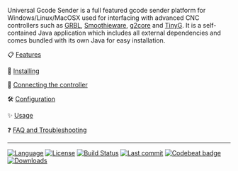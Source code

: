 Universal Gcode Sender is a full featured gcode sender platform for Windows/Linux/MacOSX used for interfacing with advanced CNC controllers such as [GRBL](https://github.com/gnea/grbl), [Smoothieware](https://smoothieware.org/), [g2core](https://github.com/synthetos/g2) and [TinyG](https://synthetos.myshopify.com/products/tinyg). It is a self-contained Java application which includes all external dependencies and comes bundled with its own Java for easy installation.

:clipboard: [Features](Features)

:floppy_disk: [Installing](Installing)

:electric_plug: [Connecting the controller](Connecting-the-Controller)

:hammer_and_wrench: [Configuration](Configuration)

:sparkles: [Usage](Usage)

:question: [FAQ and Troubleshooting](Troubleshooting-Overview)

***

[![Language](http://winder.github.io/ugs_website/img/shields/Language-Java-brightgreen.svg)](https://adoptopenjdk.net/)
[![License](http://winder.github.io/ugs_website/img/shields/License-GPLv3-blue.svg)](http://www.gnu.org/licenses/quick-guide-gplv3.en.html)
[![Build Status](https://travis-ci.org/winder/Universal-G-Code-Sender.svg?branch=master)](https://travis-ci.org/winder/Universal-G-Code-Sender)
[![Last commit](https://img.shields.io/github/last-commit/winder/Universal-G-Code-Sender.svg?maxAge=1800)](https://github.com/winder/Universal-G-Code-Sender/commits/master)
[![Codebeat badge](https://codebeat.co/badges/48cc1265-2f6b-4163-8a8a-964acc073100)](https://codebeat.co/projects/github-com-winder-universal-g-code-sender-master)
[![Downloads](https://img.shields.io/github/downloads/winder/universal-g-code-sender/total?label=downloads)](https://github.com/winder/Universal-G-Code-Sender#downloads)

